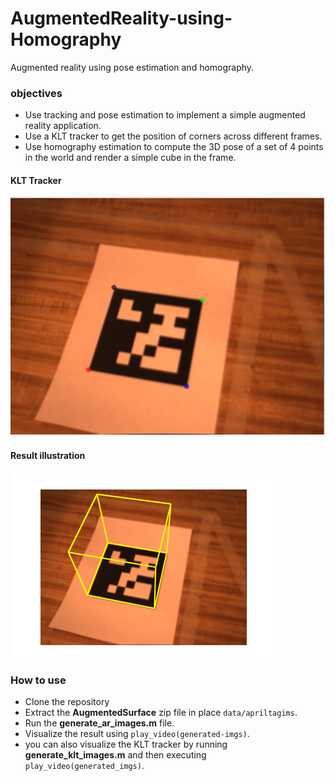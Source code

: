 # AugmentedReality-using-Homography
Augmented reality using pose estimation and homography.

### objectives ###
* Use tracking and pose estimation to implement a simple augmented reality application.
* Use a KLT tracker to get the position of corners across different frames. 
* Use homography estimation to compute the 3D pose of a set of 4 points in the world and render a simple cube in the frame.

#### KLT Tracker ####
![KLT](images/KLT.png)

#### Result illustration ####
![Result](images/Augmented.png)

### How to use ###
* Clone the repository
* Extract the **AugmentedSurface** zip file in place ``data/apriltagims``.
* Run the **generate_ar_images.m** file.
* Visualize the result using ``play_video(generated-imgs)``.
* you can also visualize the KLT tracker by running **generate_klt_images.m** and then executing ``play_video(generated_imgs)``.
